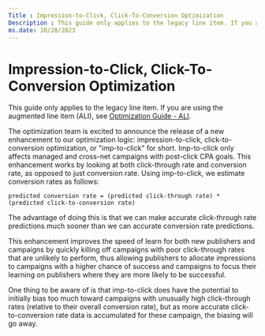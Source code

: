 ```yaml
---
Title : Impression-to-Click, Click-To-Conversion Optimization
Description : This guide only applies to the legacy line item. If you are using the
ms.date: 10/28/2023
---
```



# Impression-to-Click, Click-To-Conversion Optimization



This guide only applies to the legacy line item. If you are using the
augmented line item (ALI), see
<a href="optimization-guide-ali.md" class="xref">Optimization Guide -
ALI</a>.

The optimization team is excited to announce the release of a new
enhancement to our optimization logic: impression-to-click,
click-to-conversion optimization, or "imp-to-click" for short.
Imp-to-click only affects managed and cross-net campaigns with
post-click CPA goals. This enhancement works by looking at both
click-through rate and conversion rate, as opposed to just conversion
rate. Using imp-to-click, we estimate conversion rates as follows:

``` pre
predicted conversion rate = (predicted click-through rate) * (predicted click-to-conversion rate)
```

The advantage of doing this is that we can make accurate click-through
rate predictions much sooner than we can accurate conversion rate
predictions.

This enhancement improves the speed of learn for both new publishers and
campaigns by quickly killing off campaigns with poor click-through rates
that are unlikely to perform, thus allowing publishers to allocate
impressions to campaigns with a higher chance of success and campaigns
to focus their learning on publishers where they are more likely to be
successful.

One thing to be aware of is that imp-to-click does have the potential to
initially bias too much toward campaigns with unusually high
click-through rates (relative to their overall conversion rate), but as
more accurate click-to-conversion rate data is accumulated for these
campaign, the biasing will go away.




